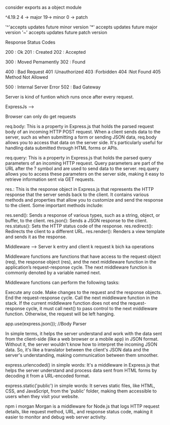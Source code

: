 consider exports as a object module

^4.19.2
4 -> major
19-> minor
0 -> patch

'^'accepts updates future minor version
'*' accepts updates future major version
'~' accepts updates future patch version




Response Status Codes

200 : Ok
201 : Created
202 : Accepted


300 : Moved Pemamently
302 : Found


400 : Bad Request
401 :Unauthorized
403 :Forbidden
404 :Not Found
405 Method Not Allowed


500 : Internal Server Error
502 : Bad Gateway




Server is kind of funtion which runs once after every request.




ExpressJs --> 




Browser can only do get requests


req.body: This is a property in Express.js that holds the parsed request body of an incoming HTTP POST request. When a client sends data to the server, such as when submitting a form or sending JSON data, req.body allows you to access that data on the server side. It's particularly useful for handling data submitted through HTML forms or APIs.

req.query: This is a property in Express.js that holds the parsed query parameters of an incoming HTTP request. Query parameters are part of the URL after the ? symbol and are used to send data to the server. req.query allows you to access these parameters on the server side, making it easy to retrieve information sent via GET requests.

res.: This is the response object in Express.js that represents the HTTP response that the server sends back to the client. It contains various methods and properties that allow you to customize and send the response to the client. Some important methods include:

res.send(): Sends a response of various types, such as a string, object, or buffer, to the client.
res.json(): Sends a JSON response to the client.
res.status(): Sets the HTTP status code of the response.
res.redirect(): Redirects the client to a different URL.
res.render(): Renders a view template and sends it as the response.


Middleware  --> Server k entry and client k request k bich ka operations


Middleware functions are functions that have access to the request object (req), the response object (res), and the next middleware function in the application’s request-response cycle. The next middleware function is commonly denoted by a variable named next.

Middleware functions can perform the following tasks:

Execute any code.
Make changes to the request and the response objects.
End the request-response cycle.
Call the next middleware function in the stack.
If the current middleware function does not end the request-response cycle, it must call next() to pass control to the next middleware function. Otherwise, the request will be left hanging.




app.use(express.json());   //Body Parser 

 In simple terms, it helps the server understand and work with the data sent from the client-side (like a web browser or a mobile app) in JSON format. Without it, the server wouldn't know how to interpret the incoming JSON data. So, it's like a translator between the client's JSON data and the server's understanding, making communication between them smoother.



express.urlencoded() 
in simple words: It's a middleware in Express.js that helps the server understand and process data sent from HTML forms by decoding it from a URL-encoded format.





express.static('public') in simple words: It serves static files, like HTML, CSS, and JavaScript, from the 'public' folder, making them accessible to users when they visit your website.





npm i morgan
Morgan is a middleware for Node.js that logs HTTP request details, like request method, URL, and response status code, making it easier to monitor and debug web server activity.